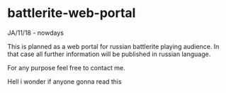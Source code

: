 # battlerite-web-portal
JA/11/18 - nowdays

This is planned as a web portal for russian battlerite playing audience. In that case all further information will be published in russian language.
 
For any purpose feel free to contact me.

Hell i wonder if anyone gonna read this